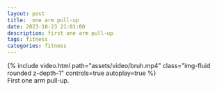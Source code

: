 ```yaml
---
layout: post
title:  one arm pull-up
date: 2023-10-23 21:01:00
description: first one arm pull-up
tags: fitness
categories: fitness
---
```

<div class="row mt-3">
    <div class="col-sm mt-3 mt-md-0">
        {% include video.html path="assets/video/bruh.mp4" class="img-fluid rounded z-depth-1" controls=true autoplay=true %}
    </div>
    
</div>
<div class="caption">
    First one arm pull-up.
</div>
